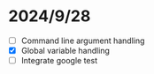 
# 2024/9/28
- [ ] Command line argument handling
- [x] Global variable handling 
- [ ] Integrate google test